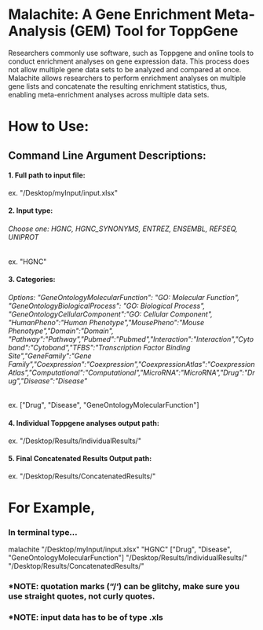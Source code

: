 # Malachite: A Gene Enrichment Meta-Analysis (GEM) Tool for ToppGene

Researchers commonly use software, such as Toppgene and online tools to conduct enrichment analyses on gene expression data. This process does not allow multiple gene data sets to be analyzed and compared at once. Malachite allows researchers to perform enrichment analyses on multiple gene lists and concatenate the resulting enrichment statistics, thus, enabling meta-enrichment analyses across multiple data sets.

# How to Use:

## Command Line Argument Descriptions:

#### 1. Full path to input file:

ex. "/Desktop/myInput/input.xlsx"

#### 2. Input type:
###### Choose one: HGNC, HGNC_SYNONYMS, ENTREZ, ENSEMBL, REFSEQ, UNIPROT

ex. "HGNC"

#### 3. Categories:
###### Options: "GeneOntologyMolecularFunction": "GO: Molecular Function", "GeneOntologyBiologicalProcess": "GO: Biological Process", "GeneOntologyCellularComponent":"GO: Cellular Component", "HumanPheno":"Human Phenotype","MousePheno":"Mouse Phenotype","Domain":"Domain", "Pathway":"Pathway","Pubmed":"Pubmed","Interaction":"Interaction","Cytoband":"Cytoband","TFBS":"Transcription Factor Binding Site","GeneFamily":"Gene Family","Coexpression":"Coexpression","CoexpressionAtlas":"Coexpression Atlas","Computational":"Computational","MicroRNA":"MicroRNA","Drug":"Drug","Disease":"Disease"

ex. ["Drug", "Disease", "GeneOntologyMolecularFunction"]

#### 4. Individual Toppgene analyses output path:

ex. "/Desktop/Results/IndividualResults/"


#### 5. Final Concatenated Results Output path:

ex. "/Desktop/Results/ConcatenatedResults/"

# For Example,

### In terminal type...

malachite "/Desktop/myInput/input.xlsx" "HGNC" ["Drug", "Disease", "GeneOntologyMolecularFunction"] "/Desktop/Results/IndividualResults/" "/Desktop/Results/ConcatenatedResults/"

### *NOTE: quotation marks (“/‘) can be glitchy, make sure you use straight quotes, not curly quotes.
### *NOTE: input data has to be of type .xls
